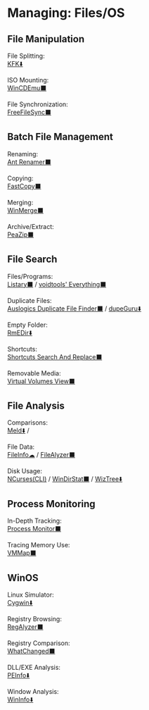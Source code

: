# Managing: Files/OS

## File Manipulation

File Splitting:  
	[KFK⬇️](https://kcsoftwares.com/?kfk)

ISO Mounting:  
	[WinCDEmu⬛](http://wincdemu.sysprogs.org/)

File Synchronization:  
	[FreeFileSync⬛](https://freefilesync.org/)

## Batch File Management

Renaming:  
	[Ant Renamer️⬛](https://www.antp.be/software/renamer)

Copying:  
	[FastCopy⬛](https://fastcopy.jp/en/)

Merging:  
	[WinMerge⬛](https://winmerge.org/)

Archive/Extract:  
	[PeaZip⬛](https://www.peazip.org/)

## File Search

Files/Programs:  
	[Listary⬛](https://www.listary.com/) / 
	[voidtools' Everything⬛](https://www.voidtools.com/)

Duplicate Files:  
	[Auslogics Duplicate File Finder⬛](https://www.auslogics.com/en/software/duplicate-file-finder/) / 
	[dupeGuru⬇️](https://dupeguru.voltaicideas.net/)

Empty Folder:  
	[RmEDir⬇️](http://www.pazera-software.com/products/rmedir/)

Shortcuts:  
	[Shortcuts Search And Replace⬛](http://jacquelin.potier.free.fr/ShortcutsSearchAndReplace/)

Removable Media:  
	[Virtual Volumes View⬛](http://vvvapp.sourceforge.net/)

## File Analysis

Comparisons:  
    [Meld⬇️](https://meldmerge.org/) / 

File Data:  
	[FileInfo☁](https://fileinfo.com/) / 
	[FileAlyzer⬛](https://www.safer-networking.org/products/filealyzer/)

Disk Usage:  
    [NCurses(CLI)](https://dev.yorhel.nl/ncdu) / 
    [WinDirStat⬛](https://windirstat.net/) / 
	[WizTree⬇️](https://wiztreefree.com/)

## Process Monitoring

In-Depth Tracking:  
	[Process Monitor⬛](https://docs.microsoft.com/en-us/sysinternals/downloads/procmon)

Tracing Memory Use:  
	[VMMap⬛](https://docs.microsoft.com/en-us/sysinternals/downloads/vmmap)

## WinOS

Linux Simulator:  
	[Cygwin⬇️](https://www.cygwin.com/)

Registry Browsing:  
	[RegAlyzer⬛](https://www.safer-networking.org/products/regalyzer/)

Registry Comparison:  
	[WhatChanged⬛](https://portableapps.com/apps/utilities/whatchanged-portable)

DLL/EXE Analysis:  
	[PEInfo⬇️](http://www.pazera-software.com/products/peinfo/)

Window Analysis:  
	[WinInfo⬇️](http://www.pazera-software.com/products/wininfo/)
